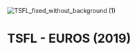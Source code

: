 ![TSFL_fixed_without_background (1)](https://github.com/thaalish/tsfl-euros/assets/85063798/faa8f1f5-67a8-4fbb-83c9-9240fe3191f9)
# TSFL - EUROS (2019)

